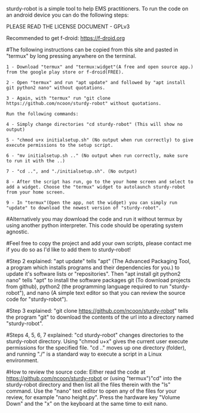 sturdy-robot is a simple tool to help EMS practitioners. To run the code on an android device you can do the following steps:

PLEASE READ THE LICENSE DOCUMENT - GPLv3

Recommended to get f-droid: https://f-droid.org

#The following instructions can be copied from this site and pasted in "termux" by long pressing anywhere on the terminal.

	1 - Download "termux" and "termux:widget"(A free and open source app.) from the google play store or f-droid(FREE).

	2 - Open "termux" and run "apt update" and followed by "apt install git python2 nano" without quotations.

	3 - Again, with "termux" run "git clone https://github.com/ncoon/sturdy-robot" without quotations.

	Run the following commands:
	
	4 - Simply change directories "cd sturdy-robot" (This will show no output)
	
	5 - "chmod u+x initialsetup.sh" (No output when run correctly) to give execute permissions to the setup script. 
	
	6 - "mv initialsetup.sh .." (No output when run correctly, make sure to run it with the ..)
	
	7 - "cd ..", and "./initialsetup.sh". (No output)
	
	8 - After the script has run, go to the your home screen and select to add a widget. Choose the "termux" widget to autolaunch sturdy-robot from your home screen.

	9 - In "termux"(Open the app, not the widget) you can simply run "update" to download the newest version of "sturdy-robot". 
	
#Alternatively you may download the code and run it without termux by using another python interpreter. This code should be operating system agnostic.

#Feel free to copy the project and add your own scripts, please contact me if you do so as I'd like to add them to sturdy-robot!

#Step 2 explained: "apt update" tells "apt" (The Advanced Packaging Tool, a program which installs programs and their dependencies for you.) to update it's software lists or "repositories". Then "apt install git python2 nano" tells "apt" to install the software packages git (To download projects from github), python2 (the programming language required to run "sturdy-robot"), and nano (A simple text editor so that you can review the source code for "sturdy-robot").

#Step 3 explained: "git clone https://github.com/ncoon/sturdy-robot" tells the program "git" to download the contents of the url into a directory named "sturdy-robot". 

#Steps 4, 5, 6, 7 explained: "cd sturdy-robot" changes directories to the sturdy-robot directory. Using "chmod u+x" gives the current user execute permissions for the specified file. "cd .." moves up one directory (folder), and running "./" is a standard way to execute a script in a Linux environment.
 
#How to review the source code: Either read the code at https://github.com/ncoon/sturdy-robot or (using "termux")"cd" into the sturdy-robot directory and then list all the files therein with the "ls" command. Use the "nano" text editor to open any of the files for your review, for example "nano height.py". Press the hardware key "Volume Down" and the "x" on the keyboard at the same time to exit nano.

